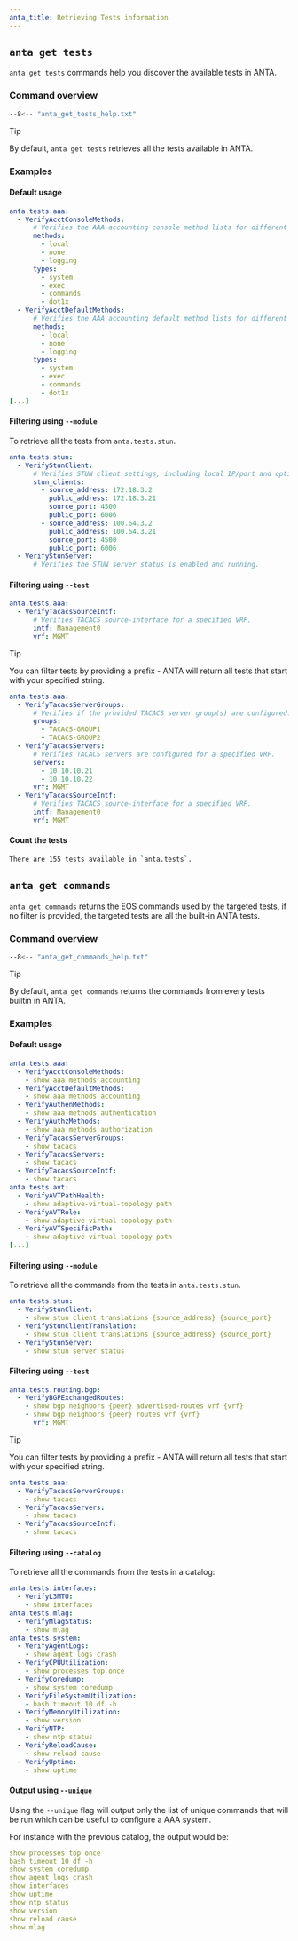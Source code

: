 ```yaml
---
anta_title: Retrieving Tests information
---
```

<!--
  ~ Copyright (c) 2023-2025 Arista Networks, Inc.
  ~ Use of this source code is governed by the Apache License 2.0
  ~ that can be found in the LICENSE file.
  -->

## `anta get tests`

`anta get tests` commands help you discover the available tests in ANTA.

### Command overview

```bash
--8<-- "anta_get_tests_help.txt"
```

> [!TIP]
> By default, `anta get tests` retrieves all the tests available in ANTA.

### Examples

#### Default usage

``` yaml title="anta get tests"
anta.tests.aaa:
  - VerifyAcctConsoleMethods:
      # Verifies the AAA accounting console method lists for different accounting types (system, exec, commands, dot1x).
      methods:
        - local
        - none
        - logging
      types:
        - system
        - exec
        - commands
        - dot1x
  - VerifyAcctDefaultMethods:
      # Verifies the AAA accounting default method lists for different accounting types (system, exec, commands, dot1x).
      methods:
        - local
        - none
        - logging
      types:
        - system
        - exec
        - commands
        - dot1x
[...]
```

#### Filtering using `--module`

To retrieve all the tests from `anta.tests.stun`.

``` yaml title="anta get tests --module anta.tests.stun"
anta.tests.stun:
  - VerifyStunClient:
      # Verifies STUN client settings, including local IP/port and optionally public IP/port.
      stun_clients:
        - source_address: 172.18.3.2
          public_address: 172.18.3.21
          source_port: 4500
          public_port: 6006
        - source_address: 100.64.3.2
          public_address: 100.64.3.21
          source_port: 4500
          public_port: 6006
  - VerifyStunServer:
      # Verifies the STUN server status is enabled and running.
```

#### Filtering using `--test`

``` yaml title="anta get tests --test VerifyTacacsSourceIntf"
anta.tests.aaa:
  - VerifyTacacsSourceIntf:
      # Verifies TACACS source-interface for a specified VRF.
      intf: Management0
      vrf: MGMT
```

> [!TIP]
> You can filter tests by providing a prefix - ANTA will return all tests that start with your specified string.

```yaml title="anta get tests --test VerifyTacacs"
anta.tests.aaa:
  - VerifyTacacsServerGroups:
      # Verifies if the provided TACACS server group(s) are configured.
      groups:
        - TACACS-GROUP1
        - TACACS-GROUP2
  - VerifyTacacsServers:
      # Verifies TACACS servers are configured for a specified VRF.
      servers:
        - 10.10.10.21
        - 10.10.10.22
      vrf: MGMT
  - VerifyTacacsSourceIntf:
      # Verifies TACACS source-interface for a specified VRF.
      intf: Management0
      vrf: MGMT
```

#### Count the tests

```bash title="anta get tests --count"
There are 155 tests available in `anta.tests`.
```

## `anta get commands`

`anta get commands` returns the EOS commands used by the targeted tests, if no filter is provided, the targeted tests are all the built-in ANTA tests.

### Command overview

```bash
--8<-- "anta_get_commands_help.txt"
```

> [!TIP]
> By default, `anta get commands` returns the commands from every tests builtin in ANTA.

### Examples

#### Default usage

``` yaml title="anta get commands"
anta.tests.aaa:
  - VerifyAcctConsoleMethods:
    - show aaa methods accounting
  - VerifyAcctDefaultMethods:
    - show aaa methods accounting
  - VerifyAuthenMethods:
    - show aaa methods authentication
  - VerifyAuthzMethods:
    - show aaa methods authorization
  - VerifyTacacsServerGroups:
    - show tacacs
  - VerifyTacacsServers:
    - show tacacs
  - VerifyTacacsSourceIntf:
    - show tacacs
anta.tests.avt:
  - VerifyAVTPathHealth:
    - show adaptive-virtual-topology path
  - VerifyAVTRole:
    - show adaptive-virtual-topology path
  - VerifyAVTSpecificPath:
    - show adaptive-virtual-topology path
[...]
```

#### Filtering using `--module`

To retrieve all the commands from the tests in `anta.tests.stun`.

``` yaml title="anta get commands --module anta.tests.stun"
anta.tests.stun:
  - VerifyStunClient:
    - show stun client translations {source_address} {source_port}
  - VerifyStunClientTranslation:
    - show stun client translations {source_address} {source_port}
  - VerifyStunServer:
    - show stun server status
```

#### Filtering using `--test`

``` yaml title="anta get commands --test VerifyBGPExchangedRoutes"
anta.tests.routing.bgp:
  - VerifyBGPExchangedRoutes:
    - show bgp neighbors {peer} advertised-routes vrf {vrf}
    - show bgp neighbors {peer} routes vrf {vrf}
      vrf: MGMT
```

> [!TIP]
> You can filter tests by providing a prefix - ANTA will return all tests that start with your specified string.

```yaml title="anta get tests --test VerifyTacacs"
anta.tests.aaa:
  - VerifyTacacsServerGroups:
    - show tacacs
  - VerifyTacacsServers:
    - show tacacs
  - VerifyTacacsSourceIntf:
    - show tacacs
```

#### Filtering using `--catalog`

To retrieve all the commands from the tests in a catalog:

``` yaml title="anta get commands --catalog my-catalog.yml"
anta.tests.interfaces:
  - VerifyL3MTU:
    - show interfaces
anta.tests.mlag:
  - VerifyMlagStatus:
    - show mlag
anta.tests.system:
  - VerifyAgentLogs:
    - show agent logs crash
  - VerifyCPUUtilization:
    - show processes top once
  - VerifyCoredump:
    - show system coredump
  - VerifyFileSystemUtilization:
    - bash timeout 10 df -h
  - VerifyMemoryUtilization:
    - show version
  - VerifyNTP:
    - show ntp status
  - VerifyReloadCause:
    - show reload cause
  - VerifyUptime:
    - show uptime
```

#### Output using `--unique`

Using the `--unique` flag will output only the list of unique commands that will be run which can be useful to configure a AAA system.

For instance with the previous catalog, the output would be:

``` yaml title="anta get commands --catalog my-catalog.yml --uniquek"
show processes top once
bash timeout 10 df -h
show system coredump
show agent logs crash
show interfaces
show uptime
show ntp status
show version
show reload cause
show mlag
```
